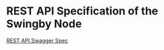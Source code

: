 # REST API Specification of the Swingby Node

[REST API Swagger Spec](https://testnet-node.swingby.network/docs)